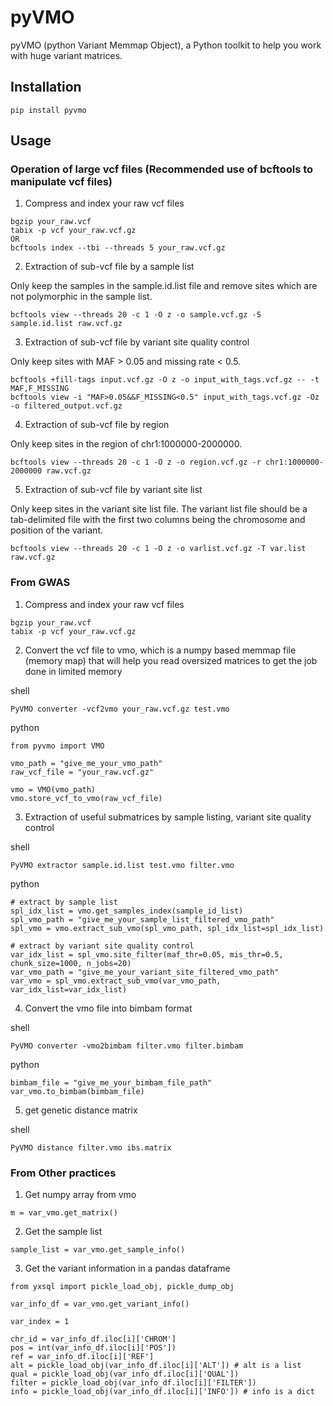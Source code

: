 # pyVMO
pyVMO (python Variant Memmap Object), a Python toolkit to help you work with huge variant matrices.


## Installation
```
pip install pyvmo
```

## Usage

### Operation of large vcf files (Recommended use of bcftools to manipulate vcf files)

1. Compress and index your raw vcf files
``` shell
bgzip your_raw.vcf
tabix -p vcf your_raw.vcf.gz
OR
bcftools index --tbi --threads 5 your_raw.vcf.gz
```

2. Extraction of sub-vcf file by a sample list

Only keep the samples in the sample.id.list file and remove sites which are not polymorphic in the sample list.

``` shell
bcftools view --threads 20 -c 1 -O z -o sample.vcf.gz -S sample.id.list raw.vcf.gz
```

3. Extraction of sub-vcf file by variant site quality control

Only keep sites with MAF > 0.05 and missing rate < 0.5.

``` shell
bcftools +fill-tags input.vcf.gz -O z -o input_with_tags.vcf.gz -- -t MAF,F_MISSING
bcftools view -i "MAF>0.05&&F_MISSING<0.5" input_with_tags.vcf.gz -Oz -o filtered_output.vcf.gz
```

4. Extraction of sub-vcf file by region

Only keep sites in the region of chr1:1000000-2000000.

``` shell
bcftools view --threads 20 -c 1 -O z -o region.vcf.gz -r chr1:1000000-2000000 raw.vcf.gz
```

5. Extraction of sub-vcf file by variant site list

Only keep sites in the variant site list file. The variant list file should be a tab-delimited file with the first two columns being the chromosome and position of the variant.

``` shell
bcftools view --threads 20 -c 1 -O z -o varlist.vcf.gz -T var.list raw.vcf.gz
```


### From GWAS

1. Compress and index your raw vcf files
```
bgzip your_raw.vcf
tabix -p vcf your_raw.vcf.gz
```

2. Convert the vcf file to vmo, which is a numpy based memmap file (memory map) that will help you read oversized matrices to get the job done in limited memory

shell
```
PyVMO converter -vcf2vmo your_raw.vcf.gz test.vmo
```

python
```
from pyvmo import VMO

vmo_path = "give_me_your_vmo_path"
raw_vcf_file = "your_raw.vcf.gz"

vmo = VMO(vmo_path)
vmo.store_vcf_to_vmo(raw_vcf_file)
```

3. Extraction of useful submatrices by sample listing, variant site quality control

shell
```
PyVMO extractor sample.id.list test.vmo filter.vmo
```

python
```
# extract by sample list
spl_idx_list = vmo.get_samples_index(sample_id_list)
spl_vmo_path = "give_me_your_sample_list_filtered_vmo_path"
spl_vmo = vmo.extract_sub_vmo(spl_vmo_path, spl_idx_list=spl_idx_list)

# extract by variant site quality control
var_idx_list = spl_vmo.site_filter(maf_thr=0.05, mis_thr=0.5, chunk_size=1000, n_jobs=20)
var_vmo_path = "give_me_your_variant_site_filtered_vmo_path"
var_vmo = spl_vmo.extract_sub_vmo(var_vmo_path, var_idx_list=var_idx_list)
```

4. Convert the vmo file into bimbam format

shell
```
PyVMO converter -vmo2bimbam filter.vmo filter.bimbam
```

python
```
bimbam_file = "give_me_your_bimbam_file_path"
var_vmo.to_bimbam(bimbam_file)
```

5. get genetic distance matrix

shell
```
PyVMO distance filter.vmo ibs.matrix
```

### From Other practices

1. Get numpy array from vmo
```
m = var_vmo.get_matrix()
```

2. Get the sample list
```
sample_list = var_vmo.get_sample_info()
```

3. Get the variant information in a pandas dataframe
```
from yxsql import pickle_load_obj, pickle_dump_obj

var_info_df = var_vmo.get_variant_info()

var_index = 1

chr_id = var_info_df.iloc[i]['CHROM']
pos = int(var_info_df.iloc[i]['POS'])
ref = var_info_df.iloc[i]['REF']
alt = pickle_load_obj(var_info_df.iloc[i]['ALT']) # alt is a list
qual = pickle_load_obj(var_info_df.iloc[i]['QUAL'])
filter = pickle_load_obj(var_info_df.iloc[i]['FILTER'])
info = pickle_load_obj(var_info_df.iloc[i]['INFO']) # info is a dict
```
